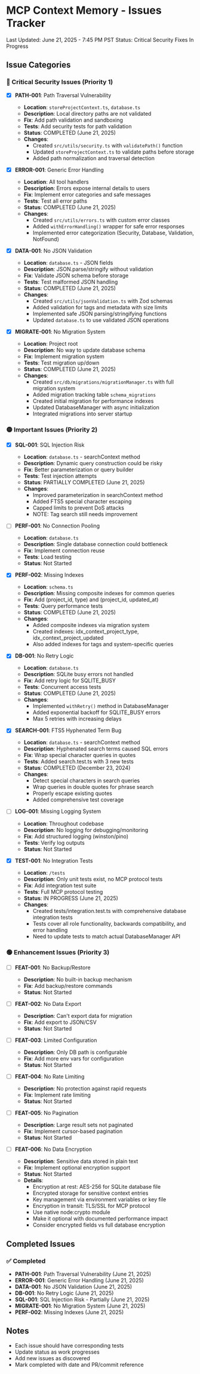 # MCP Context Memory - Issues Tracker

Last Updated: June 21, 2025 - 7:45 PM PST
Status: Critical Security Fixes In Progress

## Issue Categories

### 🔴 Critical Security Issues (Priority 1)

- [x] **PATH-001**: Path Traversal Vulnerability
  - **Location**: `storeProjectContext.ts`, `database.ts`
  - **Description**: Local directory paths are not validated
  - **Fix**: Add path validation and sandboxing
  - **Tests**: Add security tests for path validation
  - **Status**: COMPLETED (June 21, 2025)
  - **Changes**: 
    - Created `src/utils/security.ts` with `validatePath()` function
    - Updated `storeProjectContext.ts` to validate paths before storage
    - Added path normalization and traversal detection

- [x] **ERROR-001**: Generic Error Handling
  - **Location**: All tool handlers
  - **Description**: Errors expose internal details to users
  - **Fix**: Implement error categories and safe messages
  - **Tests**: Test all error paths
  - **Status**: COMPLETED (June 21, 2025)
  - **Changes**:
    - Created `src/utils/errors.ts` with custom error classes
    - Added `withErrorHandling()` wrapper for safe error responses
    - Implemented error categorization (Security, Database, Validation, NotFound)

- [x] **DATA-001**: No JSON Validation
  - **Location**: `database.ts` - JSON fields
  - **Description**: JSON.parse/stringify without validation
  - **Fix**: Validate JSON schema before storage
  - **Tests**: Test malformed JSON handling
  - **Status**: COMPLETED (June 21, 2025)
  - **Changes**:
    - Created `src/utils/jsonValidation.ts` with Zod schemas
    - Added validation for tags and metadata with size limits
    - Implemented safe JSON parsing/stringifying functions
    - Updated `database.ts` to use validated JSON operations

- [x] **MIGRATE-001**: No Migration System
  - **Location**: Project root
  - **Description**: No way to update database schema
  - **Fix**: Implement migration system
  - **Tests**: Test migration up/down
  - **Status**: COMPLETED (June 21, 2025)
  - **Changes**:
    - Created `src/db/migrations/migrationManager.ts` with full migration system
    - Added migration tracking table `schema_migrations`
    - Created initial migration for performance indexes
    - Updated DatabaseManager with async initialization
    - Integrated migrations into server startup

### 🟡 Important Issues (Priority 2)

- [x] **SQL-001**: SQL Injection Risk
  - **Location**: `database.ts` - searchContext method
  - **Description**: Dynamic query construction could be risky
  - **Fix**: Better parameterization or query builder
  - **Tests**: Test injection attempts
  - **Status**: PARTIALLY COMPLETED (June 21, 2025)
  - **Changes**:
    - Improved parameterization in searchContext method
    - Added FTS5 special character escaping
    - Capped limits to prevent DoS attacks
    - NOTE: Tag search still needs improvement

- [ ] **PERF-001**: No Connection Pooling
  - **Location**: `database.ts`
  - **Description**: Single database connection could bottleneck
  - **Fix**: Implement connection reuse
  - **Tests**: Load testing
  - **Status**: Not Started

- [x] **PERF-002**: Missing Indexes
  - **Location**: `schema.ts`
  - **Description**: Missing composite indexes for common queries
  - **Fix**: Add (project_id, type) and (project_id, updated_at)
  - **Tests**: Query performance tests
  - **Status**: COMPLETED (June 21, 2025)
  - **Changes**:
    - Added composite indexes via migration system
    - Created indexes: idx_context_project_type, idx_context_project_updated
    - Also added indexes for tags and system-specific queries

- [x] **DB-001**: No Retry Logic
  - **Location**: `database.ts`
  - **Description**: SQLite busy errors not handled
  - **Fix**: Add retry logic for SQLITE_BUSY
  - **Tests**: Concurrent access tests
  - **Status**: COMPLETED (June 21, 2025)
  - **Changes**:
    - Implemented `withRetry()` method in DatabaseManager
    - Added exponential backoff for SQLITE_BUSY errors
    - Max 5 retries with increasing delays

- [x] **SEARCH-001**: FTS5 Hyphenated Term Bug
  - **Location**: `database.ts` - searchContext method
  - **Description**: Hyphenated search terms caused SQL errors
  - **Fix**: Wrap special character queries in quotes
  - **Tests**: Added search.test.ts with 3 new tests
  - **Status**: COMPLETED (December 23, 2024)
  - **Changes**:
    - Detect special characters in search queries
    - Wrap queries in double quotes for phrase search
    - Properly escape existing quotes
    - Added comprehensive test coverage

- [ ] **LOG-001**: Missing Logging System
  - **Location**: Throughout codebase
  - **Description**: No logging for debugging/monitoring
  - **Fix**: Add structured logging (winston/pino)
  - **Tests**: Verify log outputs
  - **Status**: Not Started

- [x] **TEST-001**: No Integration Tests
  - **Location**: `/tests`
  - **Description**: Only unit tests exist, no MCP protocol tests
  - **Fix**: Add integration test suite
  - **Tests**: Full MCP protocol testing
  - **Status**: IN PROGRESS (June 21, 2025)
  - **Changes**:
    - Created tests/integration.test.ts with comprehensive database integration tests
    - Tests cover all role functionality, backwards compatibility, and error handling
    - Need to update tests to match actual DatabaseManager API

### 🟢 Enhancement Issues (Priority 3)

- [ ] **FEAT-001**: No Backup/Restore
  - **Description**: No built-in backup mechanism
  - **Fix**: Add backup/restore commands
  - **Status**: Not Started

- [ ] **FEAT-002**: No Data Export
  - **Description**: Can't export data for migration
  - **Fix**: Add export to JSON/CSV
  - **Status**: Not Started

- [ ] **FEAT-003**: Limited Configuration
  - **Description**: Only DB path is configurable
  - **Fix**: Add more env vars for configuration
  - **Status**: Not Started

- [ ] **FEAT-004**: No Rate Limiting
  - **Description**: No protection against rapid requests
  - **Fix**: Implement rate limiting
  - **Status**: Not Started

- [ ] **FEAT-005**: No Pagination
  - **Description**: Large result sets not paginated
  - **Fix**: Implement cursor-based pagination
  - **Status**: Not Started

- [ ] **FEAT-006**: No Data Encryption
  - **Description**: Sensitive data stored in plain text
  - **Fix**: Implement optional encryption support
  - **Status**: Not Started
  - **Details**:
    - Encryption at rest: AES-256 for SQLite database file
    - Encrypted storage for sensitive context entries
    - Key management via environment variables or key file
    - Encryption in transit: TLS/SSL for MCP protocol
    - Use native node:crypto module
    - Make it optional with documented performance impact
    - Consider encrypted fields vs full database encryption

## Completed Issues

### ✅ Completed
- **PATH-001**: Path Traversal Vulnerability (June 21, 2025)
- **ERROR-001**: Generic Error Handling (June 21, 2025)
- **DATA-001**: No JSON Validation (June 21, 2025)
- **DB-001**: No Retry Logic (June 21, 2025)
- **SQL-001**: SQL Injection Risk - Partially (June 21, 2025)
- **MIGRATE-001**: No Migration System (June 21, 2025)
- **PERF-002**: Missing Indexes (June 21, 2025)

## Notes
- Each issue should have corresponding tests
- Update status as work progresses
- Add new issues as discovered
- Mark completed with date and PR/commit reference
